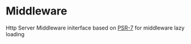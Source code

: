 # Middleware
Http Server Middleware initerface based on [PSR-7](http://www.php-fig.org/psr/psr-7/) for middleware lazy loading
